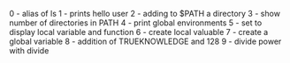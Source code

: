 0 - alias of ls 
1 - prints hello user
2 - adding to $PATH a directory
3 - show number of directories in PATH
4 - print global environments
5 - set to display local variable and function
6 - create local valuable
7 - create a global variable
8 - addition of TRUEKNOWLEDGE and 128
9 - divide power with divide
